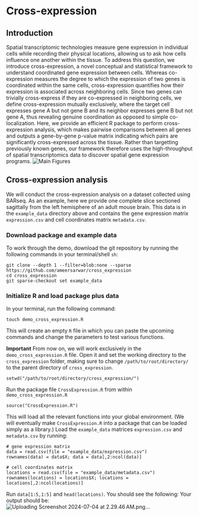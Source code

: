 # Cross-expression
## Introduction
Spatial transcriptomic technologies measure gene expression in individual cells while recording their physical locations, allowing us to ask how cells influence one another within the tissue. To address this question, we introduce cross-expression, a novel conceptual and statistical framework to understand coordinated gene expression between cells. Whereas co-expression measures the degree to which the expression of two genes is coordinated within the same cells, cross-expression quantifies how their expression is associated across neighboring cells. Since two genes can trivially cross-express if they are co-expressed in neighboring cells, we define cross-expression mutually exclusively, where the target cell expresses gene A but not gene B and its neighbor expresses gene B but not gene A, thus revealing genuine coordination as opposed to simple co-localization. Here, we provide an efficient R package to perform cross-expression analysis, which makes pairwise comparisons between all genes and outputs a gene-by-gene p-value matrix indicating which pairs are significantly cross-expressed across the tissue. Rather than targetting previously known genes, our framework therefore uses the high-throughput of spatial transcriptomics data to discover spatial gene expression programs.
![Main Figures](https://github.com/ameersarwar/cross_expression/assets/174621170/39552a8a-d29f-4a14-8949-05a6c3d0f01e)
## Cross-expression analysis
We will conduct the cross-expression analysis on a dataset collected using BARseq. As an example, here we provide one complete slice sectioned sagittally from the left hemisphere of an adult mouse brain. This data is in the `example_data` directory above and contains the gene expression matrix `expression.csv` and cell coordinates matrix `metadata.csv`.
### Download package and example data
To work through the demo, download the git repository by running the following commands in your terminal/shell `sh`:
```{sh}
git clone --depth 1 --filter=blob:none --sparse https://github.com/ameersarwar/cross_expression
cd cross_expression
git sparse-checkout set example_data
```
### Initialize R and load package plus data
In your terminal, run the following command:
```{r}
touch demo_cross_expression.R
```
This will create an empty `R` file in which you can paste the upcoming commands and change the parameters to test various functions.

**Important**
From now on, we will work exclusively in the `demo_cross_expression.R` file. Open it and set the working directory to the `cross_expression` folder, making sure to change `/path/to/root/directory/` to the parent directory of `cross_expression`.
```{r}
setwd("/path/to/root/directory/cross_expression/")
```
Run the package file `CrossExpression.R` from within `demo_cross_expression.R`
```{r}
source("CrossExpression.R")
```
This will load all the relevant functions into your global environment. (We will eventually make `CrossExpression.R` into a package that can be loaded simply as a library.)
Load the `example_data` matrices `expression.csv` and `metadata.csv` by running:
```{r}
# gene expression matrix
data = read.csv(file = "example_data/expression.csv")
rownames(data) = data$X; data = data[,2:ncol(data)]

# cell coordinates matrix
locations = read.csv(file = "example_data/metadata.csv")
rownames(locations) = locations$X; locations = locations[,2:ncol(locations)]
```
Run `data[1:5,1:5]` and `head(locations)`. You should see the following:
Your output should be:
![Uploading Screenshot 2024-07-04 at 2.29.46 AM.png…]()
